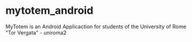 mytotem_android
===============

MyTotem is an Android Applicaction for students of the University of Rome "Tor Vergata" - uniroma2